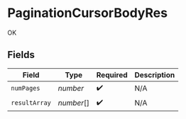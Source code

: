 # PaginationCursorBodyRes

OK


## Fields

| Field              | Type               | Required           | Description        |
| ------------------ | ------------------ | ------------------ | ------------------ |
| `numPages`         | *number*           | :heavy_check_mark: | N/A                |
| `resultArray`      | *number*[]         | :heavy_check_mark: | N/A                |